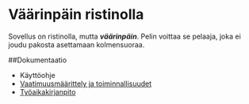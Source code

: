 # Väärinpäin ristinolla

Sovellus on ristinolla, mutta ***väärinpäin***. Pelin voittaa se pelaaja,
joka ei joudu pakosta asettamaan kolmensuoraa.

##Dokumentaatio
- Käyttöohje
- [Vaatimuusmäärittely ja toiminnallisuudet](/home/hartolli/ot-harjoitustyo/vaatimusmaarittely.md)
- [Työaikakirjanpito](/home/hartolli/ot-harjoitustyo/tyoaikakirjanpito.md)

